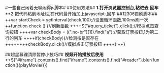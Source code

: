 #一些自己闲着无聊闹得js脚本#
##使用方法##
**1.打开浏览器控制台,粘进去,回车**
**2.把代码粘到地址栏,在代码最开始加上javascript:,回车
##12306自刷脚本##
++var startCheck = setInterval(check,100);//设置循环函数,100ms刷一次
++function check () {//刷新函数
++++$("#query_ticket").click();//模拟点击查询按钮
++++var checkBody = $($(".no-br")[1]).find("a");//获取订票按钮,1为第二行的列车
++++if(checkBody){//检测按是否存在
++++++++checkBody.click()//模拟点击订票按钮
++++}
++}

##超星慕课清除暂停小技巧##
**视频开始播放后使用**
++$("#iframe").contents().find("iframe").contents().find("#reader").blur(function(){playMovie()})

